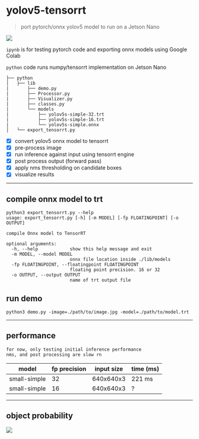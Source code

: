 # yolov5-tensorrt 

> port pytorch/onnx yolov5 model to run on a Jetson Nano

![](docs/demo.gif)

`ipynb` is for testing pytorch code and exporting onnx models using Google Colab

`python` code runs numpy/tensorrt implementation on Jetson Nano 

```
├── python
│   ├── lib
|       ├── demo.py
|       ├── Processor.py
|       ├── Visualizer.py
|       ├── classes.py
|       └── models
|           ├── yolov5s-simple-32.trt
|           ├── yolov5s-simple-16.trt
|           └── yolov5s-simple.onnx
│   └── export_tensorrt.py
```

- [x] convert yolov5 onnx model to tensorrt
- [x] pre-process image 
- [x] run inference against input using tensorrt engine
- [x] post process output (forward pass)
- [x] apply nms thresholding on candidate boxes
- [x] visualize results

___

## compile onnx model to trt

```
python3 export_tensorrt.py --help
usage: export_tensorrt.py [-h] [-m MODEL] [-fp FLOATINGPOINT] [-o OUTPUT]

compile Onnx model to TensorRT

optional arguments:
  -h, --help            show this help message and exit
  -m MODEL, --model MODEL
                        onnx file location inside ./lib/models
  -fp FLOATINGPOINT, --floatingpoint FLOATINGPOINT
                        floating point precision. 16 or 32
  -o OUTPUT, --output OUTPUT
                        name of trt output file
```

## run demo

```
python3 demo.py -image=./path/to/image.jpg -model=./path/to/model.trt
```

___

## performance

```
for now, only testing initial inference performance
nms, and post processing are slow rn
```

| model  |  fp precision  | input size |  time (ms)   |
| ------------- | ------------- | ---------- | ---- |
| small-simple  |  32  |  640x640x3  | 221 ms |
| small-simple  |  16  |  640x640x3  | ?  |

___

## object probability

![](docs/object_grids.png)


